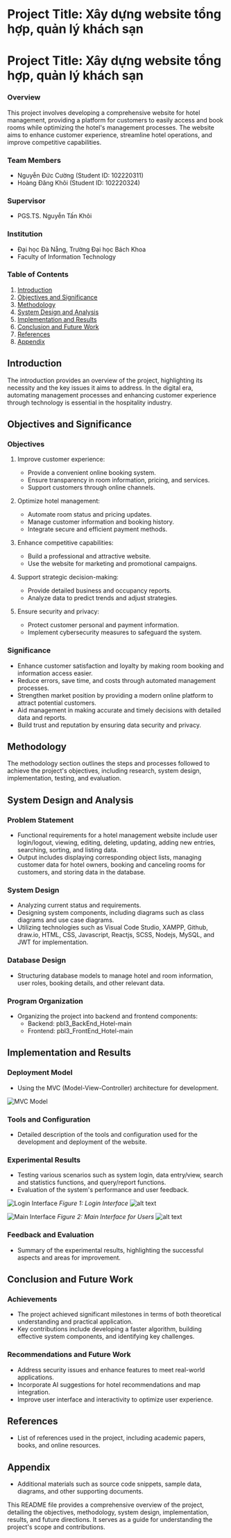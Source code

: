 <h1>Project Title: Xây dựng website tổng hợp, quản lý khách sạn</h1>

# Project Title: Xây dựng website tổng hợp, quản lý khách sạn

### Overview
This project involves developing a comprehensive website for hotel management, providing a platform for customers to easily access and book rooms while optimizing the hotel's management processes. The website aims to enhance customer experience, streamline hotel operations, and improve competitive capabilities.

### Team Members
- Nguyễn Đức Cường (Student ID: 102220311)
- Hoàng Đăng Khôi (Student ID: 102220324)

### Supervisor
- PGS.TS. Nguyễn Tấn Khôi

### Institution
- Đại học Đà Nẵng, Trường Đại học Bách Khoa
- Faculty of Information Technology

### Table of Contents
1. [Introduction](#introduction)
2. [Objectives and Significance](#objectives-and-significance)
3. [Methodology](#methodology)
4. [System Design and Analysis](#system-design-and-analysis)
5. [Implementation and Results](#implementation-and-results)
6. [Conclusion and Future Work](#conclusion-and-future-work)
7. [References](#references)
8. [Appendix](#appendix)

## Introduction
The introduction provides an overview of the project, highlighting its necessity and the key issues it aims to address. In the digital era, automating management processes and enhancing customer experience through technology is essential in the hospitality industry.

## Objectives and Significance
### Objectives
1. Improve customer experience:
   - Provide a convenient online booking system.
   - Ensure transparency in room information, pricing, and services.
   - Support customers through online channels.

2. Optimize hotel management:
   - Automate room status and pricing updates.
   - Manage customer information and booking history.
   - Integrate secure and efficient payment methods.

3. Enhance competitive capabilities:
   - Build a professional and attractive website.
   - Use the website for marketing and promotional campaigns.

4. Support strategic decision-making:
   - Provide detailed business and occupancy reports.
   - Analyze data to predict trends and adjust strategies.

5. Ensure security and privacy:
   - Protect customer personal and payment information.
   - Implement cybersecurity measures to safeguard the system.

### Significance
- Enhance customer satisfaction and loyalty by making room booking and information access easier.
- Reduce errors, save time, and costs through automated management processes.
- Strengthen market position by providing a modern online platform to attract potential customers.
- Aid management in making accurate and timely decisions with detailed data and reports.
- Build trust and reputation by ensuring data security and privacy.

## Methodology
The methodology section outlines the steps and processes followed to achieve the project's objectives, including research, system design, implementation, testing, and evaluation.

## System Design and Analysis
### Problem Statement
- Functional requirements for a hotel management website include user login/logout, viewing, editing, deleting, updating, adding new entries, searching, sorting, and listing data.
- Output includes displaying corresponding object lists, managing customer data for hotel owners, booking and canceling rooms for customers, and storing data in the database.

### System Design
- Analyzing current status and requirements.
- Designing system components, including diagrams such as class diagrams and use case diagrams.
- Utilizing technologies such as Visual Code Studio, XAMPP, Github, draw.io, HTML, CSS, Javascript, Reactjs, SCSS, Nodejs, MySQL, and JWT for implementation.

### Database Design
- Structuring database models to manage hotel and room information, user roles, booking details, and other relevant data.

### Program Organization
- Organizing the project into backend and frontend components:
  - Backend: pbl3_BackEnd_Hotel-main
  - Frontend: pbl3_FrontEnd_Hotel-main

## Implementation and Results
### Deployment Model
- Using the MVC (Model-View-Controller) architecture for development.

![MVC Model](images/mvc_model.png)

### Tools and Configuration
- Detailed description of the tools and configuration used for the development and deployment of the website.

### Experimental Results
- Testing various scenarios such as system login, data entry/view, search and statistics functions, and query/report functions.
- Evaluation of the system's performance and user feedback.

![Login Interface](images/login_interface.png)
*Figure 1: Login Interface*
![alt text](image-1.png)

![Main Interface](images/main_interface.png)
*Figure 2: Main Interface for Users*
![alt text](image-2.png)



### Feedback and Evaluation
- Summary of the experimental results, highlighting the successful aspects and areas for improvement.

## Conclusion and Future Work
### Achievements
- The project achieved significant milestones in terms of both theoretical understanding and practical application.
- Key contributions include developing a faster algorithm, building effective system components, and identifying key challenges.

### Recommendations and Future Work
- Address security issues and enhance features to meet real-world applications.
- Incorporate AI suggestions for hotel recommendations and map integration.
- Improve user interface and interactivity to optimize user experience.

## References
- List of references used in the project, including academic papers, books, and online resources.

## Appendix
- Additional materials such as source code snippets, sample data, diagrams, and other supporting documents.




This README file provides a comprehensive overview of the project, detailing the objectives, methodology, system design, implementation, results, and future directions. It serves as a guide for understanding the project's scope and contributions.
